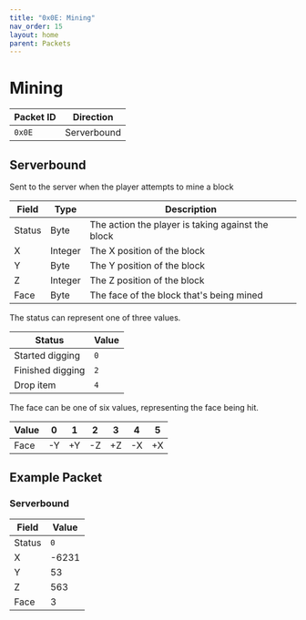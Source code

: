 ```yaml
---
title: "0x0E: Mining"
nav_order: 15
layout: home
parent: Packets
---
```


# Mining

| Packet ID | Direction |
| --------- | --------- |
| `0x0E`    | Serverbound |

## Serverbound
Sent to the server when the player attempts to mine a block

| Field     | Type   | Description                                       |
| --------- | ------ | ------------------------------------------------- |
| Status | Byte | The action the player is taking against the block |
| X         | Integer | The X position of the block                      |
| Y         | Byte | The Y position of the block                      |
| Z         | Integer | The Z position of the block                      |
| Face | Byte | The face of the block that's being mined |

The status can represent one of three values.

| Status | Value |
| --- | --- |
| Started digging | `0` |
| Finished digging | `2` |
| Drop item | `4` |

The face can be one of six values, representing the face being hit.

| Value | 0 | 1 | 2 | 3 | 4 | 5 |
| --- | --- | --- | --- | --- | --- | --- |
| Face | -Y | +Y | -Z | +Z | -X | +X |

## Example Packet

### Serverbound

| Field     | Value    |
| --------- | -------- |
| Status | `0` |
| X | -6231 |
| Y | 53 |
| Z | 563 |
| Face | 3 |